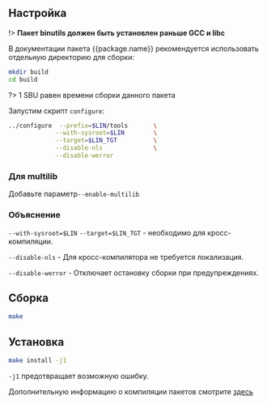 <package-info :package="package" showsbu></package-info>

<script>
		new Vue({
		el: '#main',
		data: { package: {} },
		mounted: function () {
				this.getPackage('binutils');
		},
		methods: {
			getPackage: function(name) {
					getPackage(name)
					.then(response => this.package = response);
			}
		}
  })
</script>

## Настройка 

!> **Пакет binutils должен быть установлен раньше GCC и libc**

В документации пакета {{package.name}} рекомендуется использовать отдельную директорию для сборки:

```bash
mkdir build
cd build
```

?> 1 SBU равен времени сборки данного пакета

Запустим скрипт `configure`:
```bash
../configure  --prefix=$LIN/tools       \
             --with-sysroot=$LIN        \
             --target=$LIN_TGT          \
             --disable-nls              \
             --disable-werror        
```

### Для multilib
Добавьте параметр``--enable-multilib``

### Объяснение 

` --with-sysroot=$LIN ` `--target=$LIN_TGT` - необходимо для кросс-компиляции.

`--disable-nls` - Для кросс-компилятора не требуется локализация.

`--disable-werror` - Отключает остановку сборки при предупреждениях.

## Сборка 

```bash
make
```

## Установка

```bash
make install -j1
```

`-j1` предотвращает возможную ошибку.

Дополнительную информацию о компиляции пакетов смотрите [здесь](../additional/src-compiling.md)
